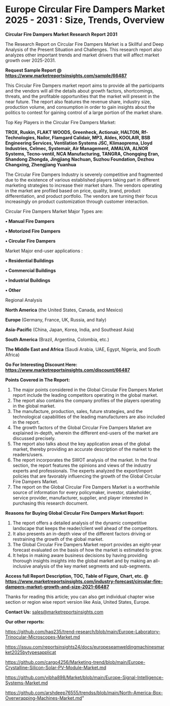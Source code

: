 # Europe Circular Fire Dampers Market 2025 - 2031 : Size, Trends, Overview

<strong>Circular Fire Dampers Market Research Report 2031</strong>

The Research Report on Circular Fire Dampers Market is a Skillful and Deep Analysis of the Present Situation and Challenges. This research report also analyzes other important trends and market drivers that will affect market growth over 2025-2031.

<strong>Request Sample Report @ <a href=https://www.marketreportsinsights.com/sample/66487>https://www.marketreportsinsights.com/sample/66487</a></strong>

This Circular Fire Dampers market report aims to provide all the participants and the vendors will all the details about growth factors, shortcomings, threats, and the profitable opportunities that the market will present in the near future. The report also features the revenue share, industry size, production volume, and consumption in order to gain insights about the politics to contest for gaining control of a large portion of the market share.

Top Key Players in the Circular Fire Dampers Market:

<strong>TROX, Ruskin, FLAKT WOODS, Greenheck, Actionair, HALTON, Rf-Technologies, Nailor, Flamgard Calidair, MP3, Aldes, KOOLAIR, BSB Engineering Services, Ventilation Systems JSC, Klimaoprema, Lloyd Industries, Celmec, Systemair, Air Management, AMALVA, ALNOR Systems, Tecno-ventil, NCA Manufacturing, TANGRA, Chongqing Eran, Shandong Zhongda, Jingjiang Nachuan, Suzhou Foundation, Dezhou Changxing, Zhengjiang Yuanhua</strong>

The Circular Fire Dampers Industry is severely competitive and fragmented due to the existence of various established players taking part in different marketing strategies to increase their market share. The vendors operating in the market are profiled based on price, quality, brand, product differentiation, and product portfolio. The vendors are turning their focus increasingly on product customization through customer interaction.

Circular Fire Dampers Market Major Types are:

<strong>• Manual Fire Dampers

• Motorized Fire Dampers

• Circular Fire Dampers</strong>

Market Major end-user applications :

<strong>• Residential Buildings

• Commercial Buildings

• Industrial Buildings

• Other</strong>

Regional Analysis

</u><strong><b>North America</b></strong> (the United States, Canada, and Mexico)

<strong><b>Europe </b></strong>(Germany, France, UK, Russia, and Italy)

<strong><b>Asia-Pacific</b></strong> (China, Japan, Korea, India, and Southeast Asia)

<strong><b>South America</b></strong> (Brazil, Argentina, Colombia, etc.)

<strong><b>The Middle East and Africa</b></strong> (Saudi Arabia, UAE, Egypt, Nigeria, and South Africa)

<strong>Go For Interesting Discount Here: <a href=https://www.marketreportsinsights.com/discount/66487>https://www.marketreportsinsights.com/discount/66487</a></strong>

<strong>Points Covered in The Report:</strong>
<ol>
  <li>The major points considered in the Global Circular Fire Dampers Market report include the leading competitors operating in the global market.</li>
  <li>The report also contains the company profiles of the players operating in the global market.</li>
  <li>The manufacture, production, sales, future strategies, and the technological capabilities of the leading manufacturers are also included in the report.</li>
  <li>The growth factors of the Global Circular Fire Dampers Market are explained in-depth, wherein the different end-users of the market are discussed precisely.</li>
  <li>The report also talks about the key application areas of the global market, thereby providing an accurate description of the market to the readers/users.</li>
  <li>The report incorporates the SWOT analysis of the market. In the final section, the report features the opinions and views of the industry experts and professionals. The experts analyzed the export/import policies that are favorably influencing the growth of the Global Circular Fire Dampers Market.</li>
  <li>The report on the Global Circular Fire Dampers Market is a worthwhile source of information for every policymaker, investor, stakeholder, service provider, manufacturer, supplier, and player interested in purchasing this research document.</li>
</ol>
<strong>Reasons for Buying Global Circular Fire Dampers Market Report:</strong>

<ol>
  <li>The report offers a detailed analysis of the dynamic competitive landscape that keeps the reader/client well ahead of the competitors.</li>
  <li>It also presents an in-depth view of the different factors driving or restraining the growth of the global market.</li>
  <li>The Global Circular Fire Dampers Market report provides an eight-year forecast evaluated on the basis of how the market is estimated to grow.</li>
  <li>It helps in making aware business decisions by having providing thorough insights insights into the global market and by making an all-inclusive analysis of the key market segments and sub-segments.</li>
</ol>
<strong>Access full Report Description, TOC, Table of Figure, Chart, etc. @ <a href=https://www.marketreportsinsights.com/industry-forecast/circular-fire-dampers-market-growth-and-size-2021-66487>https://www.marketreportsinsights.com/industry-forecast/circular-fire-dampers-market-growth-and-size-2021-66487</a></strong>


Thanks for reading this article; you can also get individual chapter wise section or region wise report version like Asia, United States, Europe.

<strong>Contact Us:</strong>
sales@marketreportsinsights.com

<strong>Our other reports:</strong>

<a href=https://github.com/haq235/trend-research/blob/main/Europe-Laboratory-Trinocular-Microscopes-Market.md>https://github.com/haq235/trend-research/blob/main/Europe-Laboratory-Trinocular-Microscopes-Market.md</a>

<a href=https://issuu.com/reportsinsights24/docs/europeseamweldingmachinesmarket2025bytypesapplicat>https://issuu.com/reportsinsights24/docs/europeseamweldingmachinesmarket2025bytypesapplicat</a>

<a href=https://github.com/cargo4256/Marketing-trend/blob/main/Europe-Crystalline-Silicon-Solar-PV-Module-Market.md>https://github.com/cargo4256/Marketing-trend/blob/main/Europe-Crystalline-Silicon-Solar-PV-Module-Market.md</a>

<a href=https://github.com/vibha898/Market/blob/main/Europe-Signal-Intelligence-Systems-Market.md>https://github.com/vibha898/Market/blob/main/Europe-Signal-Intelligence-Systems-Market.md</a>

<a href=https://github.com/arshdeep76555/trendss/blob/main/North-America-Box-Overwrapping-Machines-Market.md>https://github.com/arshdeep76555/trendss/blob/main/North-America-Box-Overwrapping-Machines-Market.md</a>"

